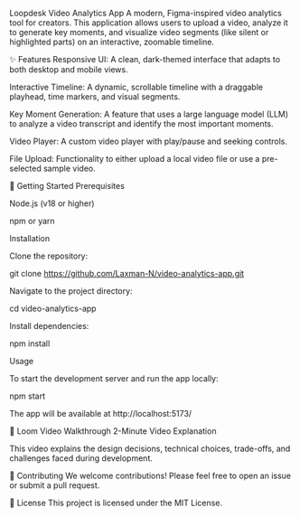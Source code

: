 Loopdesk Video Analytics App
A modern, Figma-inspired video analytics tool for creators. This application allows users to upload a video, analyze it to generate key moments, and visualize video segments (like silent or highlighted parts) on an interactive, zoomable timeline.

✨ Features
Responsive UI: A clean, dark-themed interface that adapts to both desktop and mobile views.

Interactive Timeline: A dynamic, scrollable timeline with a draggable playhead, time markers, and visual segments.

Key Moment Generation: A feature that uses a large language model (LLM) to analyze a video transcript and identify the most important moments.

Video Player: A custom video player with play/pause and seeking controls.

File Upload: Functionality to either upload a local video file or use a pre-selected sample video.

🚀 Getting Started
Prerequisites

Node.js (v18 or higher)

npm or yarn

Installation

Clone the repository:

git clone https://github.com/Laxman-N/video-analytics-app.git

Navigate to the project directory:

cd video-analytics-app

Install dependencies:

npm install

Usage

To start the development server and run the app locally:

npm start

The app will be available at  http://localhost:5173/

🎥 Loom Video Walkthrough
2-Minute Video Explanation

This video explains the design decisions, technical choices, trade-offs, and challenges faced during development.

🤝 Contributing
We welcome contributions! Please feel free to open an issue or submit a pull request.

📄 License
This project is licensed under the MIT License.
